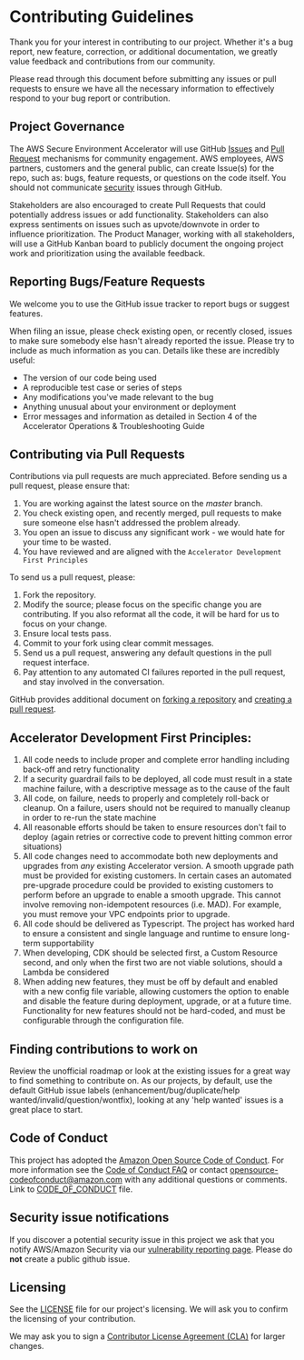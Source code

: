 # Contributing Guidelines

Thank you for your interest in contributing to our project. Whether it's a bug report, new feature, correction, or additional
documentation, we greatly value feedback and contributions from our community.

Please read through this document before submitting any issues or pull requests to ensure we have all the necessary
information to effectively respond to your bug report or contribution.

## Project Governance

The AWS Secure Environment Accelerator will use GitHub [Issues](https://docs.github.com/en/github/managing-your-work-on-github/creating-an-issue) and [Pull Request](https://docs.github.com/en/github/collaborating-with-issues-and-pull-requests/creating-a-pull-request) mechanisms for community engagement. AWS employees, AWS partners, customers and the general public, can create Issue(s) for the repo, such as: bugs, feature requests, or questions on the code itself. You should not communicate [security](#security-issue-notifications) issues through GitHub.

Stakeholders are also encouraged to create Pull Requests that could potentially address issues or add functionality. Stakeholders can also express sentiments on issues such as upvote/downvote in order to influence prioritization. The Product Manager, working with all stakeholders, will use a GitHub Kanban board to publicly document the ongoing project work and prioritization using the available feedback.

## Reporting Bugs/Feature Requests

We welcome you to use the GitHub issue tracker to report bugs or suggest features.

When filing an issue, please check existing open, or recently closed, issues to make sure somebody else hasn't already
reported the issue. Please try to include as much information as you can. Details like these are incredibly useful:

- The version of our code being used
- A reproducible test case or series of steps
- Any modifications you've made relevant to the bug
- Anything unusual about your environment or deployment
- Error messages and information as detailed in Section 4 of the Accelerator Operations & Troubleshooting Guide

## Contributing via Pull Requests

Contributions via pull requests are much appreciated. Before sending us a pull request, please ensure that:

1. You are working against the latest source on the _master_ branch.
2. You check existing open, and recently merged, pull requests to make sure someone else hasn't addressed the problem already.
3. You open an issue to discuss any significant work - we would hate for your time to be wasted.
4. You have reviewed and are aligned with the `Accelerator Development First Principles`

To send us a pull request, please:

1. Fork the repository.
2. Modify the source; please focus on the specific change you are contributing. If you also reformat all the code, it will be hard for us to focus on your change.
3. Ensure local tests pass.
4. Commit to your fork using clear commit messages.
5. Send us a pull request, answering any default questions in the pull request interface.
6. Pay attention to any automated CI failures reported in the pull request, and stay involved in the conversation.

GitHub provides additional document on [forking a repository](https://help.github.com/articles/fork-a-repo/) and
[creating a pull request](https://help.github.com/articles/creating-a-pull-request/).

## Accelerator Development First Principles:

1. All code needs to include proper and complete error handling including back-off and retry functionality
2. If a security guardrail fails to be deployed, all code must result in a state machine failure, with a descriptive message as to the cause of the fault
3. All code, on failure, needs to properly and completely roll-back or cleanup. On a failure, users should not be required to manually cleanup in order to re-run the state machine
4. All reasonable efforts should be taken to ensure resources don't fail to deploy (again retries or corrective code to prevent hitting common error situations)
5. All code changes need to accommodate both new deployments and upgrades from _any_ existing Accelerator version. A smooth upgrade path must be provided for existing customers. In certain cases an automated pre-upgrade procedure could be provided to existing customers to perform before an upgrade to enable a smooth upgrade. This cannot involve removing non-idempotent resources (i.e. MAD). For example, you must remove your VPC endpoints prior to upgrade.
6. All code should be delivered as Typescript. The project has worked hard to ensure a consistent and single language and runtime to ensure long-term supportability
7. When developing, CDK should be selected first, a Custom Resource second, and only when the first two are not viable solutions, should a Lambda be considered
8. When adding new features, they must be off by default and enabled with a new config file variable, allowing customers the option to enable and disable the feature during deployment, upgrade, or at a future time. Functionality for new features should not be hard-coded, and must be configurable through the configuration file.

## Finding contributions to work on

Review the unofficial roadmap or look at the existing issues for a great way to find something to contribute on. As our projects, by default, use the default GitHub issue labels (enhancement/bug/duplicate/help wanted/invalid/question/wontfix), looking at any 'help wanted' issues is a great place to start.

## Code of Conduct

This project has adopted the [Amazon Open Source Code of Conduct](https://aws.github.io/code-of-conduct).
For more information see the [Code of Conduct FAQ](https://aws.github.io/code-of-conduct-faq) or contact
opensource-codeofconduct@amazon.com with any additional questions or comments. Link to [CODE_OF_CONDUCT](https://github.com/aws-samples/aws-secure-environment-accelerator/blob/master/CODE_OF_CONDUCT.md) file.

## Security issue notifications

If you discover a potential security issue in this project we ask that you notify AWS/Amazon Security via our [vulnerability reporting page](http://aws.amazon.com/security/vulnerability-reporting/). Please do **not** create a public github issue.

## Licensing

See the [LICENSE](LICENSE) file for our project's licensing. We will ask you to confirm the licensing of your contribution.

We may ask you to sign a [Contributor License Agreement (CLA)](http://en.wikipedia.org/wiki/Contributor_License_Agreement) for larger changes.
